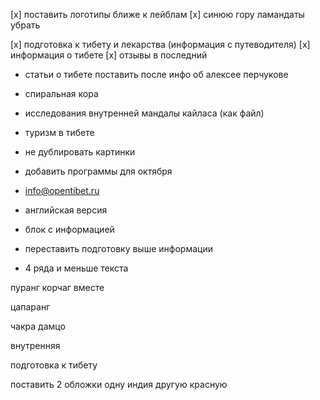 [x] поставить логотипы ближе к лейблам
[x] синюю гору ламандаты убрать

[x] подготовка к тибету и лекарства (информация с путеводителя)
[x] информация о тибете
[x] отзывы в последний

- статьи о тибете поставить после инфо об алексее перчукове
- спиральная кора
- исследования внутренней мандалы кайласа (как файл)
- туризм в тибете
- не дублировать картинки


- добавить программы для октября
- info@opentibet.ru
- английская версия
- блок с информацией
- переставить подготовку выше информации
- 4 ряда и меньше текста


пуранг корчаг вместе

цапаранг 


чакра дамцо

внутренняя 

подготовка к тибету


поставить 2 обложки 
одну индия другую красную

